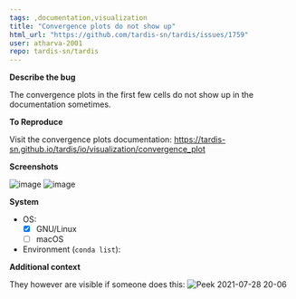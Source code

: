 ```yaml
---
tags: ,documentation,visualization
title: "Convergence plots do not show up"
html_url: "https://github.com/tardis-sn/tardis/issues/1759"
user: atharva-2001
repo: tardis-sn/tardis
---
```


**Describe the bug**
<!-- A clear and concise description of what the bug is -->
The convergence plots in the first few cells do not show up in the documentation sometimes.


**To Reproduce**
<!-- Steps to reproduce the behavior, link to a notebook or a copy-pastable example -->
Visit the convergence plots documentation: https://tardis-sn.github.io/tardis/io/visualization/convergence_plot 

**Screenshots**
<!-- If applicable, add screenshots to help explain your problem -->
![image](https://user-images.githubusercontent.com/55894364/127340826-ea277846-03cc-4d89-ab3f-691f2bf120f4.png)
![image](https://user-images.githubusercontent.com/55894364/127340948-2e5f8042-38e0-4112-8830-124eb363b2ea.png)


**System**
 - OS:
    - [X] GNU/Linux
    - [ ] macOS

 - Environment (`conda list`):

**Additional context**
<!-- Add any other context about the problem here -->
They however are visible if someone does this:
![Peek 2021-07-28 20-06](https://user-images.githubusercontent.com/55894364/127341610-b1ecee1a-11ed-402d-88b4-22ca313085b4.gif)